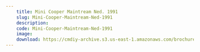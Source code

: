 ```yaml
---
    title: Mini Cooper Maintream Ned. 1991
    slug: Mini-Cooper-Maintream-Ned-1991
    description:
    code: Mini-Cooper-Maintream-Ned-1991
    image:
    download: https://cmdiy-archive.s3.us-east-1.amazonaws.com/brochures/documents/Mini+Cooper+Maintream+Ned.+1991.pdf
---
```

<!-- Content of the page -->

##
        